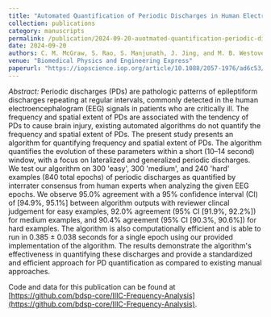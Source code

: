 ```yaml
---
title: "Automated Quantification of Periodic Discharges in Human Electroencephalogram"
collection: publications
category: manuscripts
permalink: /publication/2024-09-20-auotmated-quantification-periodic-discharges-human-eeg
date: 2024-09-20
authors: C. M. McGraw, S. Rao, S. Manjunath, J. Jing, and M. B. Westover
venue: "Biomedical Physics and Engineering Express"
paperurl: "https://iopscience.iop.org/article/10.1088/2057-1976/ad6c53/meta"
---
```


_Abstract:_ Periodic discharges (PDs) are pathologic patterns of epileptiform
discharges repeating at regular intervals, commonly detected in the human
electroencephalogram (EEG) signals in patients who are critically ill. The
frequency and spatial extent of PDs are associated with the tendency of PDs to
cause brain injury, existing automated algorithms do not quantify the frequency
and spatial extent of PDs. The present study presents an algorithm for
quantifying frequency and spatial extent of PDs. The algorithm quantifies the
evolution of these parameters within a short (10–14 second) window, with a focus
on lateralized and generalized periodic discharges. We test our algorithm on 300
'easy', 300 'medium', and 240 'hard' examples (840 total epochs) of periodic
discharges as quantified by interrater consensus from human experts when
analyzing the given EEG epochs. We observe 95.0% agreement with a 95% confidence
interval (CI) of [94.9%, 95.1%] between algorithm outputs with reviewer clincal
judgement for easy examples, 92.0% agreement (95% CI [91.9%, 92.2%]) for medium
examples, and 90.4% agreement (95% CI [90.3%, 90.6%]) for hard examples. The
algorithm is also computationally efficient and is able to run in 0.385 ± 0.038
seconds for a single epoch using our provided implementation of the algorithm.
The results demonstrate the algorithm's effectiveness in quantifying these
discharges and provide a standardized and efficient approach for PD
quantification as compared to existing manual approaches.

Code and data for this publication can be found at
[https://github.com/bdsp-core/IIIC-Frequency-Analysis](https://github.com/bdsp-core/IIIC-Frequency-Analysis).
